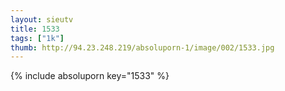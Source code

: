 ```yaml
--- 
layout: sieutv
title: 1533
tags: ["1k"]
thumb: http://94.23.248.219/absoluporn-1/image/002/1533.jpg
---
```

{% include absoluporn key="1533" %} 
